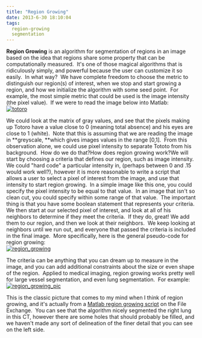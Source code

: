 ```yaml
---
title: "Region Growing"
date: 2013-6-30 18:10:04
tags:
  region-growing
  segmentation
---
```



**Region Growing** is an algorithm for segmentation of regions in an image based on the idea that regions share some property that can be computationally measured.  It's one of those magical algorithms that is ridiculously simply, and powerful because the user can customize it so easily.  In what way?  We have complete freedom to choose the metric to distinguish our region(s) of interest, when we stop and start growing a region, and how we initialize the algorithm with some seed point.  For example, the most simple metric that could be used is the image intensity (the pixel value).  If we were to read the image below into Matlab:  
[![totoro](http://www.vbmis.com/learn/wp-content/uploads/2013/06/totoro.png)](http://www.vbmis.com/learn/wp-content/uploads/2013/06/totoro.png)

We could look at the matrix of gray values, and see that the pixels making up Totoro have a value close to 0 (meaning total absence) and his eyes are close to 1 (white).  Note that this is assuming that we are reading the image in **greyscale, **which gives images values in the range [0,1].  From this observation alone, we could use pixel intensity to separate Tototo from his background.  How do we do that?How does region growing work?We will start by choosing a criteria that defines our region, such as image intensity.  We could "hard code" a particular intensity in, (perhaps between 0 and .15 would work well?), however it is more reasonable to write a script that allows a user to select a pixel of interest from the image, and use that intensity to start region growing.  In a simple image like this one, you could specify the pixel intensity to be equal to that value.  In an image that isn't so clean cut, you could specify within some range of that value.  The important thing is that you have some boolean statement that represents your criteria.  We then start at our selected pixel of interest, and look at all of his neighbors to determine if they meet the criteria.  If they do, great! We add them to our region, and then we look at their neighbors.  We keep looking at neighbors until we run out, and everyone that passed the criteria is included in the final image.  More specifically, here is the general pseudo-code for region growing:  
[![region_growing](http://www.vbmis.com/learn/wp-content/uploads/2013/06/region_growing.png)](http://www.vbmis.com/learn/wp-content/uploads/2013/06/region_growing.png)

The criteria can be anything that you can dream up to measure in the image, and you can add additional constraints about the size or even shape of the region.  Applied to medical imaging, region growing works pretty well for large vessel segmentation, and even lung segmentation.  For example:  
[![region_growing_pic](http://www.vbmis.com/learn/wp-content/uploads/2013/06/region_growing_pic.png)](http://www.vbmis.com/learn/wp-content/uploads/2013/06/region_growing_pic.png)

This is the classic picture that comes to my mind when I think of region growing, and it's actually from a [Matlab region growing script](http://www.mathworks.com/matlabcentral/fileexchange/19084-region-growing) on the File Exchange.  You can see that the algorithm nicely segmented the right lung in this CT, however there are some holes that should probably be filled, and we haven't made any sort of delineation of the finer detail that you can see on the left side.


